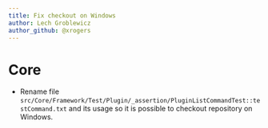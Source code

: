 ```yaml
---
title: Fix checkout on Windows
author: Lech Groblewicz
author_github: @xrogers
---
```

# Core
* Rename file `src/Core/Framework/Test/Plugin/_assertion/PluginListCommandTest::testCommand.txt` and its usage so it is possible to checkout repository on Windows.

